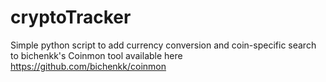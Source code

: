 # cryptoTracker
Simple python script to add currency conversion and coin-specific search to bichenkk's Coinmon tool available here https://github.com/bichenkk/coinmon
